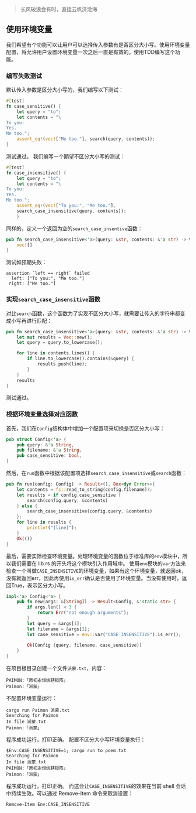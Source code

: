> <font face = "楷体">长风破浪会有时，直挂云帆济沧海</font>

## 使用环境变量
我们希望有个功能可以让用户可以选择传入参数有是否区分大小写。使用环境变量配置，将允许用户设置环境变量一次之后一直是有效的。使用TDD编写这个功能。

### 编写失败测试
默认传入参数是区分大小写的，我们编写以下测试：
```rust
#[test]
fn case_sensitive() {
    let query = "to";
    let contents = "\
To you:
Yes.
Me too.";
    assert_eq!(vec!["Me too."], search(query, contents));
}
```
测试通过。
我们编写一个期望不区分大小写的测试：
```rust
#[test]
fn case_insensitive() {
    let query = "to";
    let contents = "\
To you:
Yes.
Me too.";
    assert_eq!(vec!["To you:", "Me too."], 
    search_case_insensitive(query, contents));
    }
```
同样的，定义一个返回为空的`search_case_insentive`函数：
```rust
pub fn search_case_insensitive<'a>(query: &str, contents: &'a str) -> Vec<&'a str> {
    vec![]
}
```
测试如预期失败：
```shell
assertion `left == right` failed
  left: ["To you:", "Me too."]
 right: ["Me too."]
```

### 实现`search_case_insensitive`函数
对比`search`函数，这个函数为了实现不区分大小写，就需要让传入的字符串都变成小写再进行匹配：
```rust
pub fn search_case_insensitive<'a>(query: &str, contents: &'a str) -> Vec<&'a str> {
    let mut results = Vec::new();
    let query = query.to_lowercase();

    for line in contents.lines() {
        if line.to_lowercase().contains(&query) {
            results.push(line);
        }
    }
    results
}
```
测试通过。

### 根据环境变量选择对应函数
首先，我们在`Config`结构体中增加一个配置项来切换是否区分大小写：
```rust
pub struct Config<'a> {
    pub query: &'a String,
    pub filename: &'a String,
    pub case_sensitive: bool,
}
```
然后，在`run`函数中根据该配置项选择`search_case_insensitive`或`search`函数：
```rust
pub fn run(config: Config) -> Result<(), Box<dyn Error>>{
    let contents = fs::read_to_string(config.filename)?;
    let results = if config.case_sensitive {
        search(config.query, &contents)
    } else {
        search_case_insensitive(config.query, &contents)
    };
    for line in results {
        println!("{line}");
    }
    Ok(())
}
```
最后，需要实际检查环境变量。处理环境变量的函数位于标准库的`env`模块中，所以我们需要在 lib\.rs 的开头将这个模块引入作用域中。
使用`env`模块的`var`方法来检查一个叫做`CASE_INSENSITIVE`的环境变量，如果有这个环境变量，就返回ok，没有就返回err，因此再使用`is_err`确认是否使用了环境变量。当没有使用时，返回True，表示区分大小写。
```rust
impl<'a> Config<'a> {
    pub fn new(args: &[String]) -> Result<Config, &'static str> {
        if args.len() < 3 {
            return Err("not enough arguments");
        }
        let query = &args[1];
        let filename = &args[2];
        let case_sensitive = env::var("CASE_INSENSITIVE").is_err();
    
        Ok(Config {query, filename, case_sensitive})
    }
}
```
在项目根目录创建一个文件`派蒙.txt`，内容：
```
PAIMON:「原初永恒统辖矩阵」
Paimon:「派蒙」
```
不配置环境变量运行：
```shell
cargo run Paimon 派蒙.txt
Searching for Paimon
In file 派蒙.txt
Paimon:「派蒙」
```
程序成功运行，打印正确。
配置不区分大小写环境变量执行：
```shell
$Env:CASE_INSENSITIVE=1; cargo run to poem.txt
Searching for Paimon
In file 派蒙.txt
PAIMON:「原初永恒统辖矩阵」
Paimon:「派蒙」
```
程序成功运行，打印正确。
而这会让`CASE_INSENSITIVE`的效果在当前 shell 会话中持续生效。可以通过 Remove-Item 命令来取消设置：
```shell
Remove-Item Env:CASE_INSENSITIVE
```